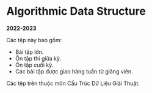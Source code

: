 # Algorithmic Data Structure
**2022-2023**

Các tệp này bao gồm:
- Bài tập lớn. 
- Ôn tập thi giữa kỳ.
- Ôn tập cuối kỳ.
- Các bài tập được giao hàng tuần từ giảng viên.

Các tệp trên thuộc môn Cấu Trúc Dữ Liệu Giải Thuật.
